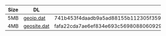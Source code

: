 |    Size   |     DL  | sha512sum |
|  ---  |  ---  |  ---  |
| 5MB | [geoip.dat](https://cdn.jsdelivr.net/gh/googleians/Rules@main/geoip.dat) | 741b453f4daadb9a5ad88155b112305f3592d02a588a58bb2efef26f5f995e35f09c59e24b74cf49ca1b049f160953103583b3bfdcc240efdc2b024d8ee59c81 |
| 4MB | [geosite.dat](https://cdn.jsdelivr.net/gh/googleians/Rules@main/geosite.dat) | fafa22cda7ae6ef834e693c56980880609294fc4e5063c4560772e5c31bcb572a85099206d10300df42ea2d3f03eef32ecac179770bbd33519c00bdc0cca89ea |
